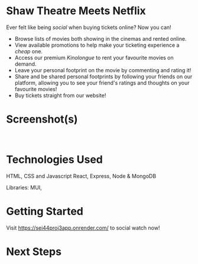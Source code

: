 # Shaw Theatre Meets Netflix
Ever felt like being *social* when buying tickets online? Now you can!
<br/>

* Browse lists of movies both showing in the cinemas and rented online.
* View available promotions to help make your ticketing experience a *cheap* one.
* Access our premium *Kinolongue* to rent your favourite movies on demand.
* Leave your personal footprint on the movie by commenting and rating it!
* Share and be shared personal footprints by following your friends on our platform, allowing you to see your friend's ratings and thoughts on your favourite movies!
* Buy tickets straight from our website!

# Screenshot(s)

<br/>

# Technologies Used
HTML, CSS and Javascript
React, Express, Node & MongoDB

Libraries: MUI,

# Getting Started
Visit https://sei44proj3app.onrender.com/ to social watch now!

# Next Steps

